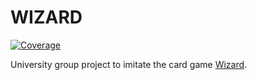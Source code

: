 # WIZARD

[![Coverage](https://sonarcloud.io/api/project_badges/measure?project=lechld_Wizard&metric=coverage)](https://sonarcloud.io/summary/new_code?id=lechld_Wizard)

University group project to imitate the card
game [Wizard](https://en.wikipedia.org/wiki/Wizard_(card_game)).